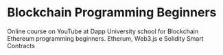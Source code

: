 # Blockchain Programming Beginners
Online course on YouTube at Dapp University school for Blockchain Ethereum programming beginners.
Etherum, Web3.js e Solidity Smart Contracts
